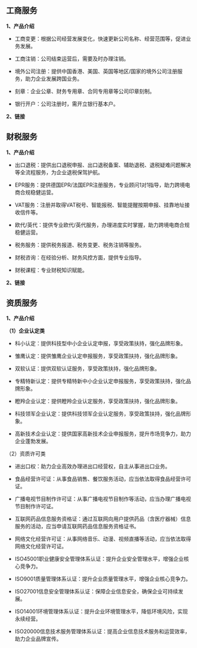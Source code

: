 ## 工商服务
**1、产品介绍**

- 工商变更：根据公司经营发展变化，快速更新公司名称、经营范围等，促进业务发展。 

- 工商注销：公司结束运营后，需要及时办理注销。

- 境外公司注册：提供中国香港、美国、英国等地区/国家的境外公司注册服务，助力企业发展跨国业务。

- 刻章：企业公章、财务专用章、合同专用章等公司印章刻制。

- 银行开户：公司注册时，需开立银行基本户。

**2、链接**


## 财税服务
**1、产品介绍**
- 出口退税：提供出口退税申报、出口退税备案、辅助退税、退税疑难问题解决等全流程服务，为企业退税保驾护航。

- EPR服务：提供德国EPR/法国EPR注册服务，专业顾问1对1指导，助力跨境电商合规稳健运营。

- VAT服务：注册并取得VAT税号、智能报税、智能提醒按期申报、挂靠地址接收信件等。

- 欧代/英代：提供专业欧代/英代服务，办理进度实时掌握，助力跨境电商合规稳健运营。

- 税务服务：提供税务报道、税务变更、税务注销等服务。

- 财税咨询：在经验分析、财务风控方面，提供专业指导。

- 财税课程：专业财税知识赋能。

**2、链接**

## 资质服务

**1、产品介绍**

**（1）企业认定类**

- 科小认定：提供科技型中小企业认定申报，享受政策扶持，强化品牌形象。

- 雏鹰认定：提供雏鹰企业认定申报服务，享受政策扶持，强化品牌形象。

- 双软认证：提供双软认证服务，享受政策扶持，强化品牌形象。

- 专精特新认定：提供专精特新中小企业认定申报服务，享受政策扶持，强化品牌形象。

- 瞪羚企业认定：提供瞪羚企业认定服务，享受政策扶持，强化品牌形象。

- 科技领军企业认定：提供科技领军企业认定服务，享受政策扶持，强化品牌形象。

- 高新技术企业认定：提供国家高新技术企业申报服务，提升市场竞争力，助力企业蓬勃发展。

（2）资质许可类

- 进出口权：助力企业高效办理进出口经营权，自主从事进出口业务。

- 食品经营许可证：从事食品销售、餐饮服务活动，应当依法取得食品经营许可证。

- 广播电视节目制作许可证：从事广播电视节目制作等活动，应当办理广播电视节目制作许可证。

- 互联网药品信息服务资格证：通过互联网向用户提供药品（含医疗器械）信息服务的活动，应当申请互联网药品信息服务资格证书。

- 网络文化经营许可证：从事网络音乐、动漫、视频直播等活动，应当依法取得网络文化经营许可证。

- ISO45001职业健康安全管理体系认证：提升企业安全管理水平，增强企业核心竞争力。

- ISO9001质量管理体系认证：提升企业质量管理水平，增强企业核心竞争力。

- ISO27001信息安全管理体系认证：保障企业信息安全，确保企业可持续发展。

- ISO14001环境管理体系认证：提升企业环境管理水平，降低环境风险，实现永续经营。

- ISO20000信息技术服务管理体系认证：提高企业信息技术服务和运营效率，助力企业品牌宣传。
